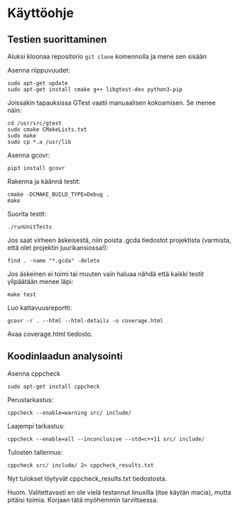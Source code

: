 # Käyttöohje

## Testien suorittaminen

Aluksi kloonaa repositorio `git clone` komennolla ja mene sen sisään

Asenna riippuvuudet:
```
sudo apt-get update
sudo apt-get install cmake g++ libgtest-dev python3-pip
```

Joissakin tapauksissa GTest vaatii manuaalisen kokoamisen. Se menee näin:
```
cd /usr/src/gtest
sudo cmake CMakeLists.txt
sudo make
sudo cp *.a /usr/lib
```

Asenna gcovr:
```
pip3 install gcovr
```

Rakenna ja käännä testit:
```
cmake -DCMAKE_BUILD_TYPE=Debug .
make
```

Suorita testit:
```
./runUnitTests
```

Jos saat virheen äskeisestä, niin poista .gcda tiedostot projektista (varmista, että olet projektin juurikansiossa!):
```
find . -name "*.gcda" -delete
```

Jos äskeinen ei toimi tai muuten vain haluaa nähdä että kaikki testit ylipäätään menee läpi:
```
make test
```

Luo kattavuusreportti:
```
gcovr -r . --html --html-details -o coverage.html
```

Avaa coverage.html tiedosto.

## Koodinlaadun analysointi
Asenna cppcheck
```
sudo apt-get install cppcheck
```

Perustarkastus:
```
cppcheck --enable=warning src/ include/
```

Laajempi tarkastus:
```
cppcheck --enable=all --inconclusive --std=c++11 src/ include/
```

Tulosten tallennus:
```
cppcheck src/ include/ 2> cppcheck_results.txt
```

Nyt tulokset löytyvät cppcheck_results.txt tiedostosta.

Huom. Valitettavasti en ole vielä testannut linuxilla (itse käytän macia), mutta pitäisi toimia. Korjaan tätä myöhemmin tarvittaessa.
